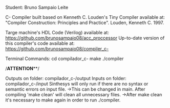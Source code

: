 Student:
	Bruno Sampaio Leite

C- Compiler built based on Kenneth C. Louden's Tiny Compiler available at: "Compiler Construction: Principles and Practice". Louden, Kenneth C. 1997.

Targe machine's HDL Code (Verilog) available at: https://github.com/brunosampaio08/acc_proccessor
Up-to-date version of this compiler's code available at: https://github.com/brunosampaio08/compiler_c-

Terminal Commands:
	cd compilador_c-
	make
	./compiler <input-file-name>

/****ATTENTION******/

Outputs on folder: compilador_c-/output
Inputs on folder: compilador_c-/input
Sinthesys will only run if there are no syntax or semantic errors on input file.
	->This can be changed in main.
After compiling 'make clean' will clean all unnecessary files.
	->After make clean it's necessary to make again in order to run ./compiler.
